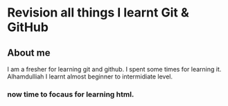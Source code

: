 # Revision all things I learnt Git & GitHub
## About me
I am a fresher for learning git and github.
I spent some times for learning it.
Alhamdulliah I learnt almost beginner to intermidiate level.
### now time to focaus for learning html.
